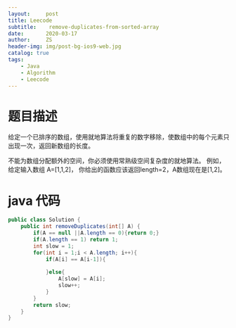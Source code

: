 ```yaml
---
layout:     post
title: Leecode
subtitle:    remove-duplicates-from-sorted-array
date:       2020-03-17
author:     ZS
header-img: img/post-bg-ios9-web.jpg
catalog: true
tags: 
    - Java
    - Algorithm
    - Leecode
---
```


# 题目描述
给定一个已排序的数组，使用就地算法将重复的数字移除，使数组中的每个元素只出现一次，返回新数组的长度。

不能为数组分配额外的空间，你必须使用常熟级空间复杂度的就地算法。
例如，
给定输入数组 A=[1,1,2]，
你给出的函数应该返回length=2，A数组现在是[1,2]。
# java 代码
```java 
public class Solution {
    public int removeDuplicates(int[] A) {
        if(A == null ||A.length == 0){return 0;}
        if(A.length == 1) return 1;
        int slow = 1;
        for(int i = 1;i < A.length; i++){
            if(A[i] == A[i-1]){
                
            }else{
                A[slow] = A[i];
                slow++;
            }
        }
        return slow;
    }
}
```